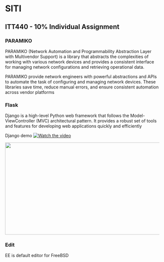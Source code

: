 # SITI
## ITT440 - 10% Individual Assignment

### PARAMIKO
PARAMIKO (Network Automation and Programmability Abstraction Layer with
Multivendor Support) is a library that abstracts the complexities of working
with various network devices and provides a consistent interface for managing
network configurations and retrieving operational data.

PARAMIKO provide network engineers with powerful abstractions
and APIs to automate the task of configuring and managing network devices.
These libraries save time, reduce manual errors, and ensure consistent
automation across vendor platforms



### Flask
Django is a high-level Python web framework that follows the Model-ViewController (MVC) architectural pattern. It provides a robust set of tools and
features for developing web applications quickly and efficiently

Django demo
[![Watch the video](https://img.youtube.com/vi/3Vd8TJV8H8o/hqdefault.jpg)](https://www.youtube.com/embed/3Vd8TJV8H8o)

[<img src="https://img.youtube.com/vi/3Vd8TJV8H8o/hqdefault.jpg" width="600" height="300"
/>](https://www.youtube.com/embed/3Vd8TJV8H8o)


### Edit
EE is default editor for FreeBSD